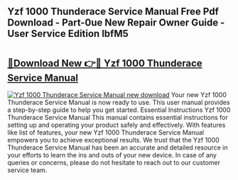 ## Yzf 1000 Thunderace Service Manual Free Pdf Download - Part-0ue New Repair Owner Guide - User Service Edition lbfM5

# <h2><a href="http://bc73287.oget.top/?id=Yzf+1000+Thunderace+Service+Manual">🔗Download New 👉🔴 Yzf 1000 Thunderace Service Manual</a></h2>

[![Yzf 1000 Thunderace Service Manual new download](https://i.imgur.com/5g1atiW.png)](http://bc73287.oget.top/?id=Yzf+1000+Thunderace+Service+Manual)
Your new Yzf 1000 Thunderace Service Manual is now ready to use. This user manual provides a step-by-step guide to help you get started. Essential Instructions Yzf 1000 Thunderace Service Manual This manual contains essential instructions for setting up and operating your product safely and effectively. With features like list of features, your new Yzf 1000 Thunderace Service Manual empowers you to achieve exceptional results. We trust that the Yzf 1000 Thunderace Service Manual has been an accurate and detailed resource in your efforts to learn the ins and outs of your new device. In case of any queries or concerns, please do not hesitate to reach out to our customer service team.
